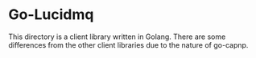 # Go-Lucidmq

This directory is a client library written in Golang. There are some differences from the other client libraries due to the nature of go-capnp.

